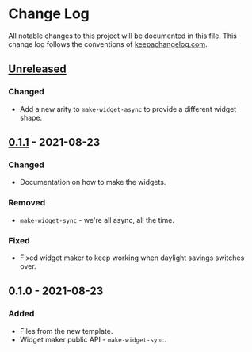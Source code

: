 # Change Log
All notable changes to this project will be documented in this file. This change log follows the conventions of [keepachangelog.com](http://keepachangelog.com/).

## [Unreleased]
### Changed
- Add a new arity to `make-widget-async` to provide a different widget shape.

## [0.1.1] - 2021-08-23
### Changed
- Documentation on how to make the widgets.

### Removed
- `make-widget-sync` - we're all async, all the time.

### Fixed
- Fixed widget maker to keep working when daylight savings switches over.

## 0.1.0 - 2021-08-23
### Added
- Files from the new template.
- Widget maker public API - `make-widget-sync`.

[Unreleased]: https://github.com/your-name/mallijib/compare/0.1.1...HEAD
[0.1.1]: https://github.com/your-name/mallijib/compare/0.1.0...0.1.1

